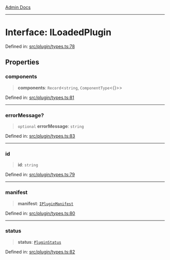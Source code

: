 [Admin Docs](/)

***

# Interface: ILoadedPlugin

Defined in: [src/plugin/types.ts:78](https://github.com/PalisadoesFoundation/talawa-admin/blob/main/src/plugin/types.ts#L78)

## Properties

### components

> **components**: `Record`\<`string`, `ComponentType`\<\{\}\>\>

Defined in: [src/plugin/types.ts:81](https://github.com/PalisadoesFoundation/talawa-admin/blob/main/src/plugin/types.ts#L81)

***

### errorMessage?

> `optional` **errorMessage**: `string`

Defined in: [src/plugin/types.ts:83](https://github.com/PalisadoesFoundation/talawa-admin/blob/main/src/plugin/types.ts#L83)

***

### id

> **id**: `string`

Defined in: [src/plugin/types.ts:79](https://github.com/PalisadoesFoundation/talawa-admin/blob/main/src/plugin/types.ts#L79)

***

### manifest

> **manifest**: [`IPluginManifest`](IPluginManifest.md)

Defined in: [src/plugin/types.ts:80](https://github.com/PalisadoesFoundation/talawa-admin/blob/main/src/plugin/types.ts#L80)

***

### status

> **status**: [`PluginStatus`](../enumerations/PluginStatus.md)

Defined in: [src/plugin/types.ts:82](https://github.com/PalisadoesFoundation/talawa-admin/blob/main/src/plugin/types.ts#L82)
